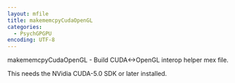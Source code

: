 ```yaml
---
layout: mfile
title: makememcpyCudaOpenGL
categories:
  - PsychGPGPU
encoding: UTF-8
---
```


makememcpyCudaOpenGL - Build CUDA\<-\>OpenGL interop helper mex file.

This needs the NVidia CUDA-5.0 SDK or later installed.
